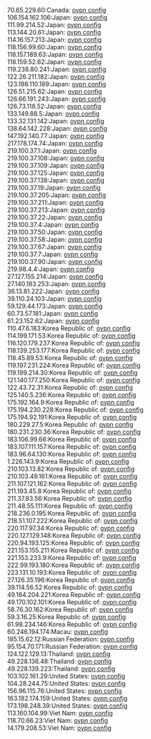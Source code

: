 70.65.229.60:Canada: [ovpn config](vpn/70_65_229_60.ovpn)  
106.154.162.106:Japan: [ovpn config](vpn/106_154_162_106.ovpn)  
111.99.214.52:Japan: [ovpn config](vpn/111_99_214_52.ovpn)  
113.144.20.61:Japan: [ovpn config](vpn/113_144_20_61.ovpn)  
114.16.157.213:Japan: [ovpn config](vpn/114_16_157_213.ovpn)  
118.156.99.60:Japan: [ovpn config](vpn/118_156_99_60.ovpn)  
118.157.189.63:Japan: [ovpn config](vpn/118_157_189_63.ovpn)  
118.159.52.62:Japan: [ovpn config](vpn/118_159_52_62.ovpn)  
119.238.80.241:Japan: [ovpn config](vpn/119_238_80_241.ovpn)  
122.26.211.182:Japan: [ovpn config](vpn/122_26_211_182.ovpn)  
123.198.110.189:Japan: [ovpn config](vpn/123_198_110_189.ovpn)  
126.51.215.62:Japan: [ovpn config](vpn/126_51_215_62.ovpn)  
126.66.191.243:Japan: [ovpn config](vpn/126_66_191_243.ovpn)  
126.73.118.52:Japan: [ovpn config](vpn/126_73_118_52.ovpn)  
133.149.88.5:Japan: [ovpn config](vpn/133_149_88_5.ovpn)  
133.32.131.142:Japan: [ovpn config](vpn/133_32_131_142.ovpn)  
138.64.142.228:Japan: [ovpn config](vpn/138_64_142_228.ovpn)  
147.192.140.77:Japan: [ovpn config](vpn/147_192_140_77.ovpn)  
217.178.174.74:Japan: [ovpn config](vpn/217_178_174_74.ovpn)  
219.100.37.1:Japan: [ovpn config](vpn/219_100_37_1.ovpn)  
219.100.37.108:Japan: [ovpn config](vpn/219_100_37_108.ovpn)  
219.100.37.109:Japan: [ovpn config](vpn/219_100_37_109.ovpn)  
219.100.37.125:Japan: [ovpn config](vpn/219_100_37_125.ovpn)  
219.100.37.138:Japan: [ovpn config](vpn/219_100_37_138.ovpn)  
219.100.37.19:Japan: [ovpn config](vpn/219_100_37_19.ovpn)  
219.100.37.205:Japan: [ovpn config](vpn/219_100_37_205.ovpn)  
219.100.37.211:Japan: [ovpn config](vpn/219_100_37_211.ovpn)  
219.100.37.213:Japan: [ovpn config](vpn/219_100_37_213.ovpn)  
219.100.37.22:Japan: [ovpn config](vpn/219_100_37_22.ovpn)  
219.100.37.4:Japan: [ovpn config](vpn/219_100_37_4.ovpn)  
219.100.37.50:Japan: [ovpn config](vpn/219_100_37_50.ovpn)  
219.100.37.58:Japan: [ovpn config](vpn/219_100_37_58.ovpn)  
219.100.37.67:Japan: [ovpn config](vpn/219_100_37_67.ovpn)  
219.100.37.7:Japan: [ovpn config](vpn/219_100_37_7.ovpn)  
219.100.37.90:Japan: [ovpn config](vpn/219_100_37_90.ovpn)  
219.98.4.4:Japan: [ovpn config](vpn/219_98_4_4.ovpn)  
27.127.155.214:Japan: [ovpn config](vpn/27_127_155_214.ovpn)  
27.140.183.253:Japan: [ovpn config](vpn/27_140_183_253.ovpn)  
36.13.81.222:Japan: [ovpn config](vpn/36_13_81_222.ovpn)  
39.110.24.103:Japan: [ovpn config](vpn/39_110_24_103.ovpn)  
59.129.44.173:Japan: [ovpn config](vpn/59_129_44_173.ovpn)  
60.73.57.181:Japan: [ovpn config](vpn/60_73_57_181.ovpn)  
61.23.152.62:Japan: [ovpn config](vpn/61_23_152_62.ovpn)  
110.47.6.183:Korea Republic of: [ovpn config](vpn/110_47_6_183.ovpn)  
114.199.171.53:Korea Republic of: [ovpn config](vpn/114_199_171_53.ovpn)  
116.120.179.237:Korea Republic of: [ovpn config](vpn/116_120_179_237.ovpn)  
118.139.253.177:Korea Republic of: [ovpn config](vpn/118_139_253_177.ovpn)  
118.45.89.53:Korea Republic of: [ovpn config](vpn/118_45_89_53.ovpn)  
119.197.231.224:Korea Republic of: [ovpn config](vpn/119_197_231_224.ovpn)  
119.199.214.30:Korea Republic of: [ovpn config](vpn/119_199_214_30.ovpn)  
121.140.177.250:Korea Republic of: [ovpn config](vpn/121_140_177_250.ovpn)  
122.43.72.31:Korea Republic of: [ovpn config](vpn/122_43_72_31.ovpn)  
125.140.5.236:Korea Republic of: [ovpn config](vpn/125_140_5_236.ovpn)  
175.192.164.9:Korea Republic of: [ovpn config](vpn/175_192_164_9.ovpn)  
175.194.230.228:Korea Republic of: [ovpn config](vpn/175_194_230_228.ovpn)  
175.194.92.191:Korea Republic of: [ovpn config](vpn/175_194_92_191.ovpn)  
180.229.27.5:Korea Republic of: [ovpn config](vpn/180_229_27_5.ovpn)  
180.231.230.36:Korea Republic of: [ovpn config](vpn/180_231_230_36.ovpn)  
183.106.99.66:Korea Republic of: [ovpn config](vpn/183_106_99_66.ovpn)  
183.107.111.157:Korea Republic of: [ovpn config](vpn/183_107_111_157.ovpn)  
183.96.64.130:Korea Republic of: [ovpn config](vpn/183_96_64_130.ovpn)  
1.226.143.9:Korea Republic of: [ovpn config](vpn/1_226_143_9.ovpn)  
210.103.13.82:Korea Republic of: [ovpn config](vpn/210_103_13_82.ovpn)  
210.103.49.161:Korea Republic of: [ovpn config](vpn/210_103_49_161.ovpn)  
211.107.121.162:Korea Republic of: [ovpn config](vpn/211_107_121_162.ovpn)  
211.193.45.8:Korea Republic of: [ovpn config](vpn/211_193_45_8.ovpn)  
211.37.83.56:Korea Republic of: [ovpn config](vpn/211_37_83_56.ovpn)  
211.48.55.111:Korea Republic of: [ovpn config](vpn/211_48_55_111.ovpn)  
218.236.0.195:Korea Republic of: [ovpn config](vpn/218_236_0_195.ovpn)  
218.51.107.222:Korea Republic of: [ovpn config](vpn/218_51_107_222.ovpn)  
220.117.97.34:Korea Republic of: [ovpn config](vpn/220_117_97_34.ovpn)  
220.127.129.148:Korea Republic of: [ovpn config](vpn/220_127_129_148.ovpn)  
220.94.193.125:Korea Republic of: [ovpn config](vpn/220_94_193_125.ovpn)  
221.153.155.211:Korea Republic of: [ovpn config](vpn/221_153_155_211.ovpn)  
221.153.233.9:Korea Republic of: [ovpn config](vpn/221_153_233_9.ovpn)  
222.99.193.180:Korea Republic of: [ovpn config](vpn/222_99_193_180.ovpn)  
223.131.10.193:Korea Republic of: [ovpn config](vpn/223_131_10_193.ovpn)  
27.126.35.196:Korea Republic of: [ovpn config](vpn/27_126_35_196.ovpn)  
39.114.56.52:Korea Republic of: [ovpn config](vpn/39_114_56_52.ovpn)  
49.164.204.221:Korea Republic of: [ovpn config](vpn/49_164_204_221.ovpn)  
49.170.102.101:Korea Republic of: [ovpn config](vpn/49_170_102_101.ovpn)  
58.76.30.162:Korea Republic of: [ovpn config](vpn/58_76_30_162.ovpn)  
59.3.16.25:Korea Republic of: [ovpn config](vpn/59_3_16_25.ovpn)  
61.98.234.146:Korea Republic of: [ovpn config](vpn/61_98_234_146.ovpn)  
60.246.194.174:Macau: [ovpn config](vpn/60_246_194_174.ovpn)  
185.15.62.12:Russian Federation: [ovpn config](vpn/185_15_62_12.ovpn)  
95.154.70.171:Russian Federation: [ovpn config](vpn/95_154_70_171.ovpn)  
124.122.129.13:Thailand: [ovpn config](vpn/124_122_129_13.ovpn)  
49.228.136.48:Thailand: [ovpn config](vpn/49_228_136_48.ovpn)  
49.228.139.223:Thailand: [ovpn config](vpn/49_228_139_223.ovpn)  
103.102.161.29:United States: [ovpn config](vpn/103_102_161_29.ovpn)  
104.28.244.75:United States: [ovpn config](vpn/104_28_244_75.ovpn)  
156.96.115.76:United States: [ovpn config](vpn/156_96_115_76.ovpn)  
163.182.174.159:United States: [ovpn config](vpn/163_182_174_159.ovpn)  
173.198.248.39:United States: [ovpn config](vpn/173_198_248_39.ovpn)  
113.160.104.99:Viet Nam: [ovpn config](vpn/113_160_104_99.ovpn)  
118.70.66.23:Viet Nam: [ovpn config](vpn/118_70_66_23.ovpn)  
14.179.208.53:Viet Nam: [ovpn config](vpn/14_179_208_53.ovpn)  
